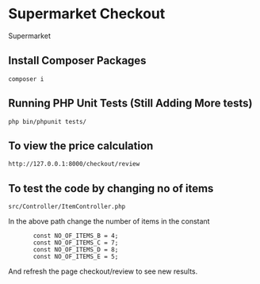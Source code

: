 # Supermarket Checkout
Supermarket

## Install Composer Packages

```composer i```

## Running PHP Unit Tests (Still Adding More tests)

```php bin/phpunit tests/```

## To view the price calculation

```http://127.0.0.1:8000/checkout/review```

## To test the code by changing no of items

```src/Controller/ItemController.php```

In the above path change the number of items in the constant

```    const NO_OF_ITEMS_A = 7;
       const NO_OF_ITEMS_B = 4;
       const NO_OF_ITEMS_C = 7;
       const NO_OF_ITEMS_D = 8;
       const NO_OF_ITEMS_E = 5;
```

And refresh the page checkout/review to see new results.
